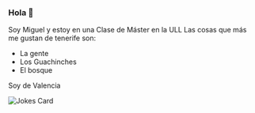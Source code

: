 ### Hola 👋
Soy Miguel y estoy en una Clase de Máster en la ULL
Las cosas que más me gustan de tenerife son:
* La gente
* Los Guachinches
* El bosque 

Soy de Valencia

![Jokes Card](https://readme-jokes.vercel.app/api)

<!--
**mibeldaribera/mibeldaribera** is a ✨ _special_ ✨ repository because its `README.md` (this file) appears on your GitHub profile.

Here are some ideas to get you started:

- 🔭 I’m currently working on ...
- 🌱 I’m currently learning ...
- 👯 I’m looking to collaborate on ...
- 🤔 I’m looking for help with ...
- 💬 Ask me about ...
- 📫 How to reach me: ...
- 😄 Pronouns: ...
- ⚡ Fun fact: ...
-->
